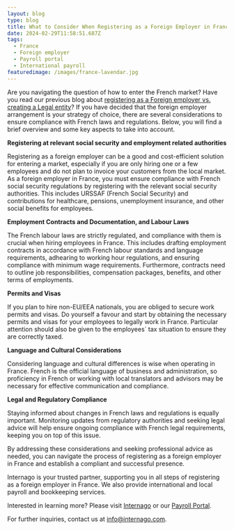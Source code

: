 ```yaml
---
layout: blog
type: blog
title: What to Consider When Registering as a Foreign Employer in France?
date: 2024-02-29T11:58:51.687Z
tags:
  - France
  - Foreign employer
  - Payroll portal
  - International payroll
featuredimage: /images/france-lavendar.jpg
---
```

Are you navigating the question of how to enter the French market? Have you read our previous blog about [registering as a Foreign employer vs. creating a Legal entity](https://www.internago.com/key-considerations-when-choosing-between-establishing-a-legal-entity-or-registering-as-a-foreign-employer-in-a-new-market/)? If you have decided that the foreign employer arrangement is your strategy of choice, there are several considerations to ensure compliance with French laws and regulations. Below, you will find a brief overview and some key aspects to take into account.

**R﻿egistering at relevant social security and employment related authorities**

R﻿egistering as a foreign employer can be a good and cost-efficient solution for entering a market, especially if you are only hiring one or a few employees and do not plan to invoice your customers from the local market. As a foreign employer in France, you must ensure compliance with French social security regulations by registering with the relevant social security authorities. This includes URSSAF (French Social Security) and contributions for healthcare, pensions, unemployment insurance, and other social benefits for employees. 

**E﻿mployment Contracts and Documentation, and Labour Laws**

T﻿he French labour laws are strictly regulated, and compliance with them is crucial when hiring employees in France. This includes drafting employment contracts in accordance with French labour standards and language requirements, adhearing to working hour regulations, and ensuring compliance with minimum wage requirements. Furthermore, contracts need to outline job responsibilities, compensation packages, benefits, and other terms of employments. 

**P﻿ermits and Visas**

I﻿f you plan to hire non-EU/EEA nationals, you are obliged to secure work permits and visas. Do yourself a favour and start by obtaining the necessary permits and visas for your employees to legally work in France.  Particular attention should also be given to the employees` tax situation to ensure they are correctly taxed. 

**L﻿anguage and Cultural Considerations**

C﻿onsidering language and cultural differences is wise when operating in France. French is the official language of business and administration, so proficiency in French or working with local translators and advisors may be necessary for effective communication and compliance. 

**L﻿egal and Regulatory Compliance**

S﻿taying informed about changes in French laws and regulations is equally important. Monitoring updates from regulatory authorities and seeking legal advice will help ensure ongoing compliance with French legal requirements, keeping you on top of this issue. 

B﻿y addressing these considerations and seeking professional advice as needed, you can navigate the process of registering as a foreign employer in France and establish a compliant and successful presence. 

I﻿nternago is your trusted partner, supporting you in all steps of registering as a foreign employer in France. We also provide international and local payroll and bookkeeping services. 

I﻿nterested in learning more? Please visit [Internago](https://www.internago.com/) or our [Payroll Portal](https://www.internago.com/payroll). 

For  further inquiries, contact us at info@internago.com.